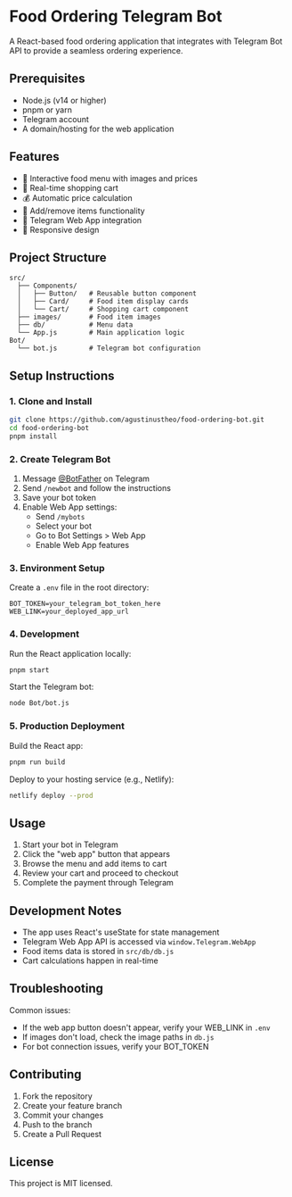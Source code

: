 # Food Ordering Telegram Bot

A React-based food ordering application that integrates with Telegram Bot API to provide a seamless ordering experience.

## Prerequisites

- Node.js (v14 or higher)
- pnpm or yarn
- Telegram account
- A domain/hosting for the web application

## Features

- 🍕 Interactive food menu with images and prices
- 🛒 Real-time shopping cart
- 💰 Automatic price calculation
- 🔄 Add/remove items functionality
- 📱 Telegram Web App integration
- 💫 Responsive design

## Project Structure

```
src/
  ├── Components/
  │   ├── Button/   # Reusable button component
  │   ├── Card/     # Food item display cards
  │   └── Cart/     # Shopping cart component
  ├── images/       # Food item images
  ├── db/           # Menu data
  └── App.js        # Main application logic
Bot/
  └── bot.js        # Telegram bot configuration
```

## Setup Instructions

### 1. Clone and Install

```bash
git clone https://github.com/agustinustheo/food-ordering-bot.git
cd food-ordering-bot
pnpm install
```

### 2. Create Telegram Bot

1. Message [@BotFather](https://t.me/BotFather) on Telegram
2. Send `/newbot` and follow the instructions
3. Save your bot token
4. Enable Web App settings:
   - Send `/mybots`
   - Select your bot
   - Go to Bot Settings > Web App
   - Enable Web App features

### 3. Environment Setup

Create a `.env` file in the root directory:

```env
BOT_TOKEN=your_telegram_bot_token_here
WEB_LINK=your_deployed_app_url
```

### 4. Development

Run the React application locally:
```bash
pnpm start
```

Start the Telegram bot:
```bash
node Bot/bot.js
```

### 5. Production Deployment

Build the React app:
```bash
pnpm run build
```

Deploy to your hosting service (e.g., Netlify):
```bash
netlify deploy --prod
```

## Usage

1. Start your bot in Telegram
2. Click the "web app" button that appears
3. Browse the menu and add items to cart
4. Review your cart and proceed to checkout
5. Complete the payment through Telegram

## Development Notes

- The app uses React's useState for state management
- Telegram Web App API is accessed via `window.Telegram.WebApp`
- Food items data is stored in `src/db/db.js`
- Cart calculations happen in real-time

## Troubleshooting

Common issues:
- If the web app button doesn't appear, verify your WEB_LINK in `.env`
- If images don't load, check the image paths in `db.js`
- For bot connection issues, verify your BOT_TOKEN

## Contributing

1. Fork the repository
2. Create your feature branch
3. Commit your changes
4. Push to the branch
5. Create a Pull Request

## License

This project is MIT licensed.
